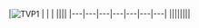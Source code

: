 |![TVP1](https://github.com/ptomasik1/xxx/loga/tvp1.gif "TVP1")
| | | ||||
|---|---|---|---|---|---|---|
||||||||
